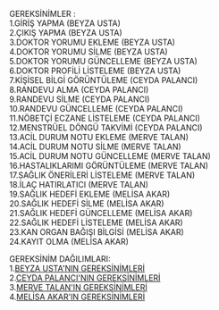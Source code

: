  GEREKSİNİMLER :<br/>
1.GİRİŞ YAPMA (BEYZA USTA)<br/>
2.ÇIKIŞ YAPMA (BEYZA USTA)<br/>
3.DOKTOR YORUMU EKLEME (BEYZA USTA)<br/>
4.DOKTOR YORUMU SİLME (BEYZA USTA)<br/>
5.DOKTOR YORUMU GÜNCELLEME (BEYZA USTA)<br/>
6.DOKTOR PROFİLİ LİSTELEME (BEYZA USTA)<br/>
7.KİŞİSEL BİLGİ GÖRÜNTÜLEME (CEYDA PALANCI)<br/>
8.RANDEVU ALMA (CEYDA PALANCI)<br/>
9.RANDEVU SİLME (CEYDA PALANCI)<br/>
10.RANDEVU GÜNCELLEME (CEYDA PALANCI)<br/>
11.NÖBETÇİ ECZANE LİSTELEME (CEYDA PALANCI)<br/>
12.MENSTRÜEL DÖNGÜ TAKVİMİ (CEYDA PALANCI)<br/>
13.ACİL DURUM NOTU EKLEME (MERVE TALAN)<br/>
14.ACİL DURUM NOTU SİLME (MERVE TALAN)<br/>
15.ACİL DURUM NOTU GÜNCELLEME (MERVE TALAN)<br/>
16.HASTALIKLARIMI GÖRÜNTÜLEME (MERVE TALAN)<br/>
17.SAĞLIK ÖNERİLERİ LİSTELEME (MERVE TALAN)<br/>
18.İLAÇ HATIRLATICI (MERVE TALAN)<br/>
19.SAĞLIK HEDEFİ EKLEME (MELİSA AKAR)<br/>
20.SAĞLIK HEDEFİ SİLME (MELİSA AKAR)<br/>
21.SAĞLIK HEDEFİ GÜNCELLEME (MELİSA AKAR)<br/>
22.SAĞLIK HEDEFİ LİSTELEME (MELİSA AKAR)<br/>
23.KAN ORGAN BAĞIŞI BİLGİSİ (MELİSA AKAR)<br/>
24.KAYIT OLMA (MELİSA AKAR)<br/>

GEREKSİNİM DAĞILIMLARI:<br/>
1.[BEYZA USTA'NIN GEREKSİNİMLERİ](https://github.com/beyzqusta/Healthcare/blob/main/BEYZA%20USTA'NIN%20GEREKSİNİMLERİ)<br/>
2.[CEYDA PALANCI'NIN GEREKSİNİMLERİ](https://github.com/beyzqusta/Healthcare/blob/main/CEYDA%20PALANCI'NIN%20GEREKS%C4%B0N%C4%B0MLER%C4%B0)<br/>
3.[MERVE TALAN'IN GEREKSİNİMLERİ](https://github.com/beyzqusta/Healthcare/blob/main/MERVE%20TALAN'IN%20GEREKS%C4%B0N%C4%B0MLER%C4%B0)<br/>
4.[MELİSA AKAR'IN GEREKSİNİMLERİ](https://github.com/beyzqusta/Healthcare/commit/c7851a4a11ecd8a5fb08fa4f152bf4a13e048872)<br/>
